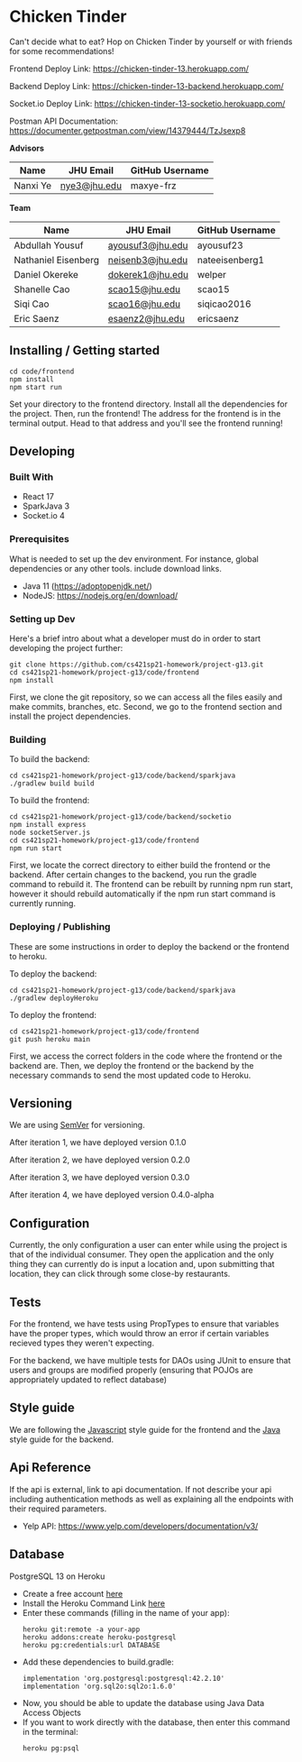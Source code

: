 # Chicken Tinder

Can't decide what to eat? Hop on Chicken Tinder by yourself or with friends for some recommendations!

Frontend Deploy Link: https://chicken-tinder-13.herokuapp.com/

Backend Deploy Link: https://chicken-tinder-13-backend.herokuapp.com/

Socket.io Deploy Link: https://chicken-tinder-13-socketio.herokuapp.com/

Postman API Documentation: https://documenter.getpostman.com/view/14379444/TzJsexp8

**Advisors**

| Name     | JHU Email    | GitHub Username |
| -------- | ------------ | --------------- |
| Nanxi Ye | nye3@jhu.edu | maxye-frz       |

**Team**

| Name                | JHU Email        | GitHub Username |
| ------------------- | ---------------- | --------------- |
| Abdullah Yousuf     | ayousuf3@jhu.edu | ayousuf23       |
| Nathaniel Eisenberg | neisenb3@jhu.edu | nateeisenberg1  |
| Daniel Okereke      | dokerek1@jhu.edu | welper          |
| Shanelle Cao        | scao15@jhu.edu   | scao15          |
| Siqi Cao            | scao16@jhu.edu   | siqicao2016     |
| Eric Saenz          | esaenz2@jhu.edu  | ericsaenz       |

## Installing / Getting started

```
cd code/frontend
npm install
npm start run
```

Set your directory to the frontend directory. Install all the dependencies for the project. Then, run the frontend! The address for the frontend is in the terminal output. Head to that address and you'll see the frontend running!

## Developing

### Built With

- React 17
- SparkJava 3
- Socket.io 4

### Prerequisites

What is needed to set up the dev environment. For instance, global dependencies or any other tools. include download links.

- Java 11 (https://adoptopenjdk.net/)
- NodeJS: https://nodejs.org/en/download/

### Setting up Dev

Here's a brief intro about what a developer must do in order to start developing
the project further:

```shell
git clone https://github.com/cs421sp21-homework/project-g13.git
cd cs421sp21-homework/project-g13/code/frontend
npm install
```

First, we clone the git repository, so we can access all the files easily and make commits, branches, etc. Second, we go to the frontend section and install the project dependencies.

### Building

To build the backend:

```shell
cd cs421sp21-homework/project-g13/code/backend/sparkjava
./gradlew build build
```

To build the frontend:

```shell
cd cs421sp21-homework/project-g13/code/backend/socketio
npm install express
node socketServer.js
cd cs421sp21-homework/project-g13/code/frontend
npm run start
```

First, we locate the correct directory to either build the frontend or the backend. After certain changes to the backend, you run the gradle command to rebuild it. The frontend can be rebuilt by running npm run start, however it should rebuild automatically if the npm run start command is currently running.

### Deploying / Publishing

These are some instructions in order to deploy the backend or the frontend to heroku.

To deploy the backend:

```shell
cd cs421sp21-homework/project-g13/code/backend/sparkjava
./gradlew deployHeroku
```

To deploy the frontend:

```shell
cd cs421sp21-homework/project-g13/code/frontend
git push heroku main
```

First, we access the correct folders in the code where the frontend or the backend are. Then, we deploy the frontend or the backend by the necessary commands to send the most updated code to Heroku.

## Versioning

We are using [SemVer](http://semver.org/) for versioning.

After iteration 1, we have deployed version 0.1.0

After iteration 2, we have deployed version 0.2.0

After iteration 3, we have deployed version 0.3.0

After iteration 4, we have deployed version 0.4.0-alpha

## Configuration

Currently, the only configuration a user can enter while using the project is that of the individual consumer. They open the application and the only thing they can currently do is input a location and, upon submitting that location, they can click through some close-by restaurants.

## Tests

For the frontend, we have tests using PropTypes to ensure that variables have the proper types, which would throw an error if certain variables recieved types they weren't expecting.

For the backend, we have multiple tests for DAOs using JUnit to ensure that users and groups are modified properly (ensuring that POJOs are appropriately updated to reflect database)

## Style guide

We are following the [Javascript](https://google.github.io/styleguide/jsguide.html) style guide for the frontend and the [Java](https://google.github.io/styleguide/javaguide.html) style guide for the backend.

## Api Reference

If the api is external, link to api documentation. If not describe your api including authentication methods as well as explaining all the endpoints with their required parameters.

- Yelp API: https://www.yelp.com/developers/documentation/v3/

## Database

PostgreSQL 13 on Heroku

- Create a free account [here](https://signup.heroku.com/dc)
- Install the Heroku Command Link [here](https://devcenter.heroku.com/articles/heroku-cli)
- Enter these commands (filling in the name of your app):
  ```shell
  heroku git:remote -a your-app
  heroku addons:create heroku-postgresql
  heroku pg:credentials:url DATABASE
  ```
- Add these dependencies to build.gradle:
  ```shell
  implementation 'org.postgresql:postgresql:42.2.10'
  implementation 'org.sql2o:sql2o:1.6.0'
  ```
- Now, you should be able to update the database using Java Data Access Objects
- If you want to work directly with the database, then enter this command in the terminal:
  ```shell
  heroku pg:psql
  ```
